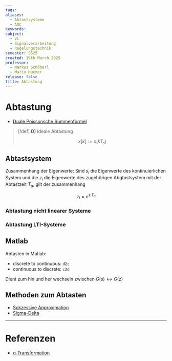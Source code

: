 ```yaml
---
tags: 
aliases:
  - Abtastsysteme
  - ADC
keywords: 
subject:
  - VL
  - Signalverarbeitung
  - Regelungstechnik
semester: SS25
created: 19th March 2025
professor:
  - Markus Schöberl
  - Mario Huemer
release: false
title: Abtastung
---
```


# Abtastung

- [Duale Poissonsche Summenformel](Poissonsche%20Summenformel.md#Duale%20Poissonsche%20Summenformel)

> [!def] **D)** Ideale Abtastung
> 
> $$ x[k] := x(kT_{s}) $$

## Abtastsystem

Zusammenhang der Eigenwerte: Sind $s_{i}$ die Eigenwerte des kontinuierlichen System und die $z_{i}$ die Eigenwerte des zugehörigen Abgtastsystem mit der Abtastzeit $T_{a}$, gilt der zusammenhang

$$ z_{i} = e^{ s_{i} T_{a} } $$

### Abtastung nicht linearer Systeme

### Abtastung LTI-Systeme

## Matlab

Abtasten in Matlab:

- discrete to continuous: `d2c`
- continuous to discrete: `c2d`

Dient zum hin und her wechseln zwischen $G(s) \leftrightarrow G(z)$

## Methoden zum Abtasten

- [Sukzessive Approximation](../Digitaltechnik/SAR-ADC.md)
- [Sigma-Delta](../Digitaltechnik/Sigma-Delta-ADC.md)

---

# Referenzen

- [q-Transformation](q-Transformation.md)